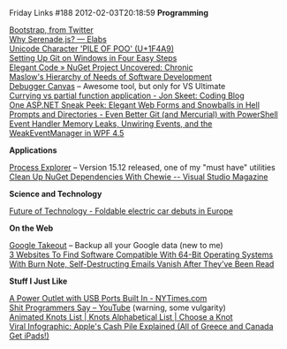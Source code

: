 Friday Links #188
2012-02-03T20:18:59
**Programming**

[Bootstrap, from Twitter](http://twitter.github.com/bootstrap/)   
[Why Serenade.js? — Elabs](http://elabs.se/blog/33-why-serenade)   
[Unicode Character 'PILE OF POO' (U+1F4A9)](http://www.fileformat.info/info/unicode/char/1f4a9/index.htm)   
[Setting Up Git on Windows in Four Easy Steps](http://blog.assembla.com/assemblablog/tabid/12618/bid/77264/Setting-Up-Git-on-Windows-in-Four-Easy-Steps.aspx)   
[Elegant Code » NuGet Project Uncovered: Chronic](http://elegantcode.com/2012/02/01/nuget-project-uncovered-chronic/)   
[Maslow's Hierarchy of Needs of Software Development](http://feedproxy.google.com/~r/ScottHanselman/~3/qaeidaZ0--w/MaslowsHierarchyOfNeedsOfSoftwareDevelopment.aspx)   
[Debugger Canvas](http://msdn.microsoft.com/en-us/devlabs/debuggercanvas) – Awesome tool, but only for VS Ultimate   
[Currying vs partial function application - Jon Skeet: Coding Blog](http://msmvps.com/blogs/jon_skeet/archive/2012/01/30/currying-vs-partial-function-application.aspx)   
[One ASP.NET Sneak Peek: Elegant Web Forms and Snowballs in Hell](http://feedproxy.google.com/~r/ScottHanselman/~3/m2TTS2zTTwU/OneASPNETSneakPeekElegantWebFormsAndSnowballsInHell.aspx)   
[Prompts and Directories - Even Better Git (and Mercurial) with PowerShell](http://feedproxy.google.com/~r/ScottHanselman/~3/XPx7_KHn1ok/PromptsAndDirectoriesEvenBetterGitAndMercurialWithPowerShell.aspx)   
[Event Handler Memory Leaks, Unwiring Events, and the WeakEventManager in WPF 4.5](http://10rem.net/blog/2012/02/01/event-handler-memory-leaks-unwiring-events-and-the-weakeventmanager-in-wpf-45)

**Applications**

[Process Explorer](http://technet.microsoft.com/en-us/sysinternals/bb896653) – Version 15.12 released, one of my "must have" utilities   
[Clean Up NuGet Dependencies With Chewie -- Visual Studio Magazine](http://visualstudiomagazine.com/articles/2012/02/03/clean-up-nuget-dependencies-with-chewie.aspx)

**Science and Technology**

[Future of Technology - Foldable electric car debuts in Europe](http://futureoftech.msnbc.msn.com/_news/2012/01/27/10252075-foldable-electric-car-debuts-in-europe)

**On the Web**

[Google Takeout](https://accounts.google.com/ServiceLogin?service=backup&passive=1209600&continue=https%3A%2F%2Fwww.google.com%2Ftakeout%2F&followup=https%3A%2F%2Fwww.google.com%2Ftakeout%2F) – Backup all your Google data (new to me)   
[3 Websites To Find Software Compatible With 64-Bit Operating Systems](http://feedproxy.google.com/~r/Makeuseof/~3/m0OSFFkWCsk/)   
[With Burn Note, Self-Destructing Emails Vanish After They’ve Been Read](http://allthingsd.com/20120131/with-burn-note-self-destructing-emails-vanish-after-theyve-been-read/)

**Stuff I Just Like**

[A Power Outlet with USB Ports Built In - NYTimes.com](http://gadgetwise.blogs.nytimes.com/2012/01/30/a-power-outlet-with-usb-ports-built-in/)   
[Shit Programmers Say – YouTube](http://www.youtube.com/watch?v=8WZr6fvtEgk) (warning, some vulgarity)   
[Animated Knots List | Knots Alphabetical List | Choose a Knot](http://www.animatedknots.com/knotlist.php?LogoImage=LogoGrog.jpg&Website=www.animatedknots.com)   
[Viral Infographic: Apple's Cash Pile Explained (All of Greece and Canada Get iPads!)](http://allthingsd.com/20120127/viral-infographics-apples-cash-pile-explained-all-of-greece-and-canada-get-ipads/)
